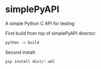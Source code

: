 # simplePyAPI
 A simple Python C API for testing
 
First build from top of simplePyAPI director:
 
 ```bash
 python -m build
 ```
 
Second install:

```bash
pip install dist/*.whl
```

